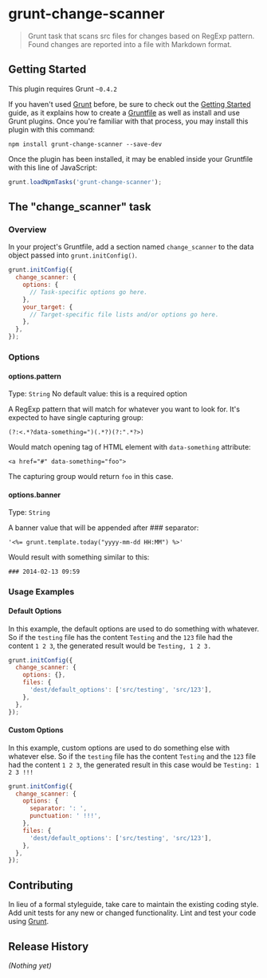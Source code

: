 # grunt-change-scanner

> Grunt task that scans src files for changes based on RegExp pattern. Found changes are reported into a file with Markdown format.

## Getting Started
This plugin requires Grunt `~0.4.2`

If you haven't used [Grunt](http://gruntjs.com/) before, be sure to check out the [Getting Started](http://gruntjs.com/getting-started) guide, as it explains how to create a [Gruntfile](http://gruntjs.com/sample-gruntfile) as well as install and use Grunt plugins. Once you're familiar with that process, you may install this plugin with this command:

```shell
npm install grunt-change-scanner --save-dev
```

Once the plugin has been installed, it may be enabled inside your Gruntfile with this line of JavaScript:

```js
grunt.loadNpmTasks('grunt-change-scanner');
```

## The "change_scanner" task

### Overview
In your project's Gruntfile, add a section named `change_scanner` to the data object passed into `grunt.initConfig()`.

```js
grunt.initConfig({
  change_scanner: {
    options: {
      // Task-specific options go here.
    },
    your_target: {
      // Target-specific file lists and/or options go here.
    },
  },
});
```

### Options

#### options.pattern
Type: `String`
No default value: this is a required option

A RegExp pattern that will match for whatever you want to look for. It's expected to have single capturing group:

    (?:<.*?data-something=")(.*?)(?:".*?>)
    
Would match opening tag of HTML element with `data-something` attribute:

    <a href="#" data-something="foo">

The capturing group would return `foo` in this case.

#### options.banner
Type: `String`

A banner value that will be appended after ### separator:

    '<%= grunt.template.today("yyyy-mm-dd HH:MM") %>'
    
Would result with something similar to this:
    
    ### 2014-02-13 09:59

### Usage Examples

#### Default Options
In this example, the default options are used to do something with whatever. So if the `testing` file has the content `Testing` and the `123` file had the content `1 2 3`, the generated result would be `Testing, 1 2 3.`

```js
grunt.initConfig({
  change_scanner: {
    options: {},
    files: {
      'dest/default_options': ['src/testing', 'src/123'],
    },
  },
});
```

#### Custom Options
In this example, custom options are used to do something else with whatever else. So if the `testing` file has the content `Testing` and the `123` file had the content `1 2 3`, the generated result in this case would be `Testing: 1 2 3 !!!`

```js
grunt.initConfig({
  change_scanner: {
    options: {
      separator: ': ',
      punctuation: ' !!!',
    },
    files: {
      'dest/default_options': ['src/testing', 'src/123'],
    },
  },
});
```

## Contributing
In lieu of a formal styleguide, take care to maintain the existing coding style. Add unit tests for any new or changed functionality. Lint and test your code using [Grunt](http://gruntjs.com/).

## Release History
_(Nothing yet)_
